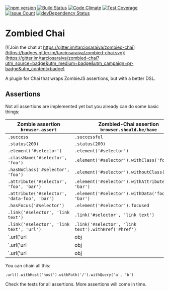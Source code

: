 [![npm version](https://badge.fury.io/js/zombied-chai.svg)](https://badge.fury.io/js/zombied-chai)
[![Build Status](https://travis-ci.org/tarciosaraiva/zombied-chai.svg)](https://travis-ci.org/tarciosaraiva/zombied-chai)
[![Code Climate](https://codeclimate.com/github/tarciosaraiva/zombied-chai/badges/gpa.svg)](https://codeclimate.com/github/tarciosaraiva/zombied-chai)
[![Test Coverage](https://codeclimate.com/github/tarciosaraiva/zombied-chai/badges/coverage.svg)](https://codeclimate.com/github/tarciosaraiva/zombied-chai/coverage)
[![Issue Count](https://codeclimate.com/github/tarciosaraiva/zombied-chai/badges/issue_count.svg)](https://codeclimate.com/github/tarciosaraiva/zombied-chai)
[![devDependency Status](https://david-dm.org/tarciosaraiva/zombied-chai/dev-status.svg)](https://david-dm.org/tarciosaraiva/zombied-chai#info=devDependencies)

# Zombied Chai

[![Join the chat at https://gitter.im/tarciosaraiva/zombied-chai](https://badges.gitter.im/tarciosaraiva/zombied-chai.svg)](https://gitter.im/tarciosaraiva/zombied-chai?utm_source=badge&utm_medium=badge&utm_campaign=pr-badge&utm_content=badge)

A plugin for Chai that wraps ZombieJS assertions, but with a better DSL.

## Assertions
Not all assertions are implemented yet but you already can do some basic things:

|Zombie assertion<br/>`browser.assert`|Zombied-Chai assertion<br/>`browser.should.be/have`|
|-------------------------------------|---------------------------------------------------|
|`.success`|`.successful`|
|`.status(200)`|`.status(200)`|
|`.element('#selector')`|`.element('#selector')`|
|`.className('#selector', 'foo')`|`.element('#selector').withClass('foo')`|
|`.hasNoClass('#selector', 'foo')`|`.element('#selector').withoutClass('foo')`|
|`.attribute('#selector', 'foo', 'bar')`|`.element('#selector').withAttribute('foo', 'bar')`|
|`.attribute('#selector', 'data-foo', 'bar')`|`.element('#selector').withData('foo', 'bar')`|
|`.hasFocus('#selector')`|`.element('#selector').focused`|
|`.link('#selector', 'link text')`|`.link('#selector', 'link text')`|
|`.link('#selector', 'link text', 'url')`|`.link('#selector', 'link text').withHref('#href')`|
|`.url('url|obj|regex')`|`.url().withHost('host')`|
|`.url('url|obj|regex')`|`.url().withPath('/path')`|
|`.url('url|obj|regex')`|`.url().withQuery('a', 'b')`|

You can chain all this:

    .url().withHost('host').withPath('/').withQuery('a', 'b')

Check the tests for all assertions. More assertions will come in time.

